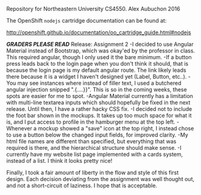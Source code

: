 Repository for Northeastern University CS4550.
Alex Aubuchon 2016

The OpenShift `nodejs` cartridge documentation can be found at:

http://openshift.github.io/documentation/oo_cartridge_guide.html#nodejs

***GRADERS PLEASE READ***
Release: Assignment 2
-I decided to use Angular Material instead of Bootstrap, which was okay'ed by the professor in
class. This required angular, though I only used it the bare minimum.
-If a button press leads back to the login page when you don't think it should, that is because the
login page is my default angular route. The link likely leads there because it is a widget I haven't
designed yet (Label, Button, etc..).
-You may see instances where instead of filler text, I used a butchered angular injection snipped
".{....}}". This is so in the coming weeks, these spots are easier for me to spot.
-Angular Material currently has a limitation with multi-line textarea inputs which should hopefully
be fixed in the next release. Until then, I have a rather hacky CSS fix.
-I decided not to include the foot bar shown in the mockups. It takes up too much space for what it
is, and I put access to profile in the hamburger menu at the top left.
-Whenever a mockup showed a "save" icon at the top right, I instead chose to use a button below the
changed input fields, for improved clarity.
-My html file names are different than specified, but everything that was required is there, and the
hierarchical structure should make sense.
-I currently have my website list page implemented with a cards system, instead of a list. I think
it looks pretty nice!

Finally, I took a fair amount of liberty in the flow and style of this first design. Each decision
deviating from the assignment was well thought out, and not a short-circuit of laziness. I hope
that is acceptable.
